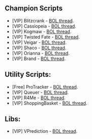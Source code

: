 Champion Scripts
------------
*   \[VIP\] Blitzcrank - [BOL thread](http://botoflegends.com/forum/topic/11200-blitzcrank-grab-them-all/).
*   \[VIP\] Cassiopeia - [BOL thread](http://botoflegends.com/forum/topic/11271-standalone-cassiopeia/).
*   \[VIP\] Kogmaw - [BOL thread](http://botoflegends.com/forum/topic/10513-standalone-ap-kogmaw-prodiction/).
*   \[VIP\] Twisted Fate - [BOL thread](http://botoflegends.com/forum/topic/10891-twisted-fate-standalone/).
*   \[VIP\] Veigar - [BOL thread](http://botoflegends.com/forum/topic/10387-proveigar-10-standalone/).
*   \[VIP\] Shaco - [BOL thread](http://botoflegends.com/forum/topic/11920-advanced-shaco/).
*   \[VIP\] Orianna - [BOL thread](http://botoflegends.com/forum/topic/12457-standalone-orianna/).
*   \[VIP\] Brand - [BOL thread](http://botoflegends.com/forum/topic/17250-brand-standalone/).

Utility Scripts:
------------
*   \[Free\] ProTracker - [BOL thread](http://botoflegends.com/forum/topic/10541-protracker-cd-tracker/).
*   \[VIP\] Queuer - [BOL thread](http://botoflegends.com/forum/topic/10590-action-queuer-nidalee-jumper-and-more/).
*   \[VIP\] R4Me - [BOL thread](http://botoflegends.com/forum/topic/11412-r4me-ultimate-helper/).
*   \[VIP\] ShoppingBasket - [BOL thread](http://botoflegends.com/forum/topic/12019-my-shopping-basket/).

Libs:
------------
*   \[VIP\] VPrediction - [BOL thread](http://botoflegends.com/forum/topic/11076-library-vip-vprediction/).
